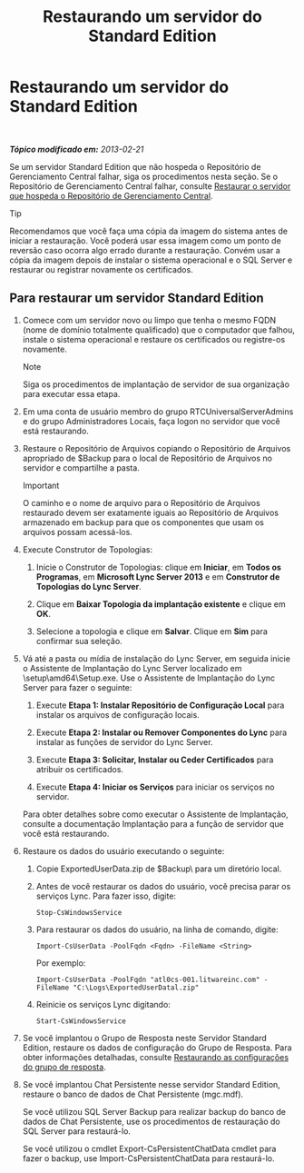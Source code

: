 ﻿---
title: Restaurando um servidor do Standard Edition
TOCTitle: Restaurando um servidor do Standard Edition
ms:assetid: d1845663-3138-4fd6-b3e7-337e294d40d8
ms:mtpsurl: https://technet.microsoft.com/pt-br/library/Hh202190(v=OCS.15)
ms:contentKeyID: 52057727
ms.date: 05/19/2016
mtps_version: v=OCS.15
ms.translationtype: HT
---

# Restaurando um servidor do Standard Edition

 

_**Tópico modificado em:** 2013-02-21_

Se um servidor Standard Edition que não hospeda o Repositório de Gerenciamento Central falhar, siga os procedimentos nesta seção. Se o Repositório de Gerenciamento Central falhar, consulte [Restaurar o servidor que hospeda o Repositório de Gerenciamento Central](lync-server-2013-restoring-the-server-hosting-the-central-management-store.md).


> [!TIP]  
> Recomendamos que você faça uma cópia da imagem do sistema antes de iniciar a restauração. Você poderá usar essa imagem como um ponto de reversão caso ocorra algo errado durante a restauração. Convém usar a cópia da imagem depois de instalar o sistema operacional e o SQL Server e restaurar ou registrar novamente os certificados.



## Para restaurar um servidor Standard Edition

1.  Comece com um servidor novo ou limpo que tenha o mesmo FQDN (nome de domínio totalmente qualificado) que o computador que falhou, instale o sistema operacional e restaure os certificados ou registre-os novamente.
    
    > [!NOTE]  
    > Siga os procedimentos de implantação de servidor de sua organização para executar essa etapa.

2.  Em uma conta de usuário membro do grupo RTCUniversalServerAdmins e do grupo Administradores Locais, faça logon no servidor que você está restaurando.

3.  Restaure o Repositório de Arquivos copiando o Repositório de Arquivos apropriado de $Backup para o local de Repositório de Arquivos no servidor e compartilhe a pasta.
    
    > [!IMPORTANT]  
    > O caminho e o nome de arquivo para o Repositório de Arquivos restaurado devem ser exatamente iguais ao Repositório de Arquivos armazenado em backup para que os componentes que usam os arquivos possam acessá-los.

4.  Execute Construtor de Topologias:
    
    1.  Inicie o Construtor de Topologias: clique em **Iniciar**, em **Todos os Programas**, em **Microsoft Lync Server 2013** e em **Construtor de Topologias do Lync Server**.
    
    2.  Clique em **Baixar Topologia da implantação existente** e clique em **OK**.
    
    3.  Selecione a topologia e clique em **Salvar**. Clique em **Sim** para confirmar sua seleção.

5.  Vá até a pasta ou mídia de instalação do Lync Server, em seguida inicie o Assistente de Implantação do Lync Server localizado em \\setup\\amd64\\Setup.exe. Use o Assistente de Implantação do Lync Server para fazer o seguinte:
    
    1.  Execute **Etapa 1: Instalar Repositório de Configuração Local** para instalar os arquivos de configuração locais.
    
    2.  Execute **Etapa 2: Instalar ou Remover Componentes do Lync** para instalar as funções de servidor do Lync Server.
    
    3.  Execute **Etapa 3: Solicitar, Instalar ou Ceder Certificados** para atribuir os certificados.
    
    4.  Execute **Etapa 4: Iniciar os Serviços** para iniciar os serviços no servidor.
    
    Para obter detalhes sobre como executar o Assistente de Implantação, consulte a documentação Implantação para a função de servidor que você está restaurando.

6.  Restaure os dados do usuário executando o seguinte:
    
    1.  Copie ExportedUserData.zip de $Backup\\ para um diretório local.
    
    2.  Antes de você restaurar os dados do usuário, você precisa parar os serviços Lync. Para fazer isso, digite:
        
            Stop-CsWindowsService
    
    3.  Para restaurar os dados do usuário, na linha de comando, digite:
        
            Import-CsUserData -PoolFqdn <Fqdn> -FileName <String>
        
        Por exemplo:
        
            Import-CsUserData -PoolFqdn "atl0cs-001.litwareinc.com" -FileName "C:\Logs\ExportedUserDatal.zip"
    
    4.  Reinicie os serviços Lync digitando:
        
            Start-CsWindowsService

7.  Se você implantou o Grupo de Resposta neste Servidor Standard Edition, restaure os dados de configuração do Grupo de Resposta. Para obter informações detalhadas, consulte [Restaurando as configurações do grupo de resposta](lync-server-2013-restoring-response-group-settings.md).

8.  Se você implantou Chat Persistente nesse servidor Standard Edition, restaure o banco de dados de Chat Persistente (mgc.mdf).
    
    Se você utilizou SQL Server Backup para realizar backup do banco de dados de Chat Persistente, use os procedimentos de restauração do SQL Server para restaurá-lo.
    
    Se você utilizou o cmdlet Export-CsPersistentChatData cmdlet para fazer o backup, use Import-CsPersistentChatData para restaurá-lo.

